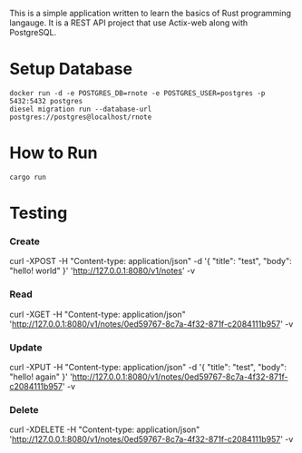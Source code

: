 This is a simple application written to learn the basics of Rust programming langauge.
It is a REST API project that use Actix-web along with PostgreSQL. 

# Setup Database
```
docker run -d -e POSTGRES_DB=rnote -e POSTGRES_USER=postgres -p 5432:5432 postgres
diesel migration run --database-url postgres://postgres@localhost/rnote
```

# How to Run
```
cargo run
```

# Testing

### Create

curl -XPOST -H "Content-type: application/json" -d '{ "title": "test", "body": "hello! world" }' 'http://127.0.0.1:8080/v1/notes' -v

### Read
curl -XGET -H "Content-type: application/json" 'http://127.0.0.1:8080/v1/notes/0ed59767-8c7a-4f32-871f-c2084111b957' -v

### Update
curl -XPUT -H "Content-type: application/json" -d '{ "title": "test", "body": "hello! again" }' 'http://127.0.0.1:8080/v1/notes/0ed59767-8c7a-4f32-871f-c2084111b957' -v


### Delete
curl -XDELETE -H "Content-type: application/json" 'http://127.0.0.1:8080/v1/notes/0ed59767-8c7a-4f32-871f-c2084111b957' -v
